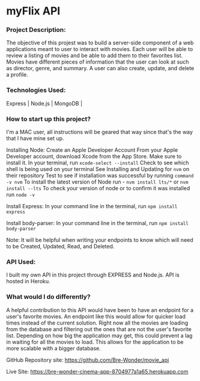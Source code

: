 # myFlix API

### Project Description: 
The objective of this projest was to build a server-side component of a web applications meant to user to interact with movies. Each user will be able to review a listing of movies and be able to add them to their favorites list. Movies have different pieces of information that the user can look at such as director, genre, and summary. A user can also create, update, and delete a profile. 

### Technologies Used: 
Express | Node.js | MongoDB | 


### How to start up this project?
I'm a MAC user, all instructions will be geared that way since that's the way that I have mine set up. 

Installing Node: 
  Create an Apple Developer Account
  From your Apple Developer account, download Xcode from the App Store. Make sure to install it.
  In your terminal, run `xcode-select --install`
  Check to see which shell is being used on your terminal
  See Installing and Updating for `nvm` on their repository
  Test to see if installation was successful by running `command -v nvm`
  To install the latest version of Node run - `nvm install lts/*` or `nvm install --lts`
  To check your version of node or to confirm it was installed run `node -v`

Install Express: 
  In your command line in the terminal, run `npm install express`

Install body-parser:
  In your command line in the terminal, run `npm install body-parser`

Note: It will be helpful when writing your endpoints to know which will need to be Created, Updated, Read, and Deleted. 

### API Used:
I built my own API in this project through EXPRESS and Node.js. API is hosted in Heroku.


### What would I do differently? 
A helpful contribution to this API would have been to have an endpoint for a user's favorite movies. An endpoint like this would allow for quicker load times instead of the current solution. Right now all the movies are loading from the database and filtering out the ones that are not the user's favorite list. Depending on how big the application may get, this could prevent a lag in waiting for all the movies to load. This allows for the application to be more scalable with a bigger database. 


GitHub Repository site: https://github.com/Bre-Wonder/movie_api

Live Site: https://bre-wonder-cinema-app-8704977a1a65.herokuapp.com
